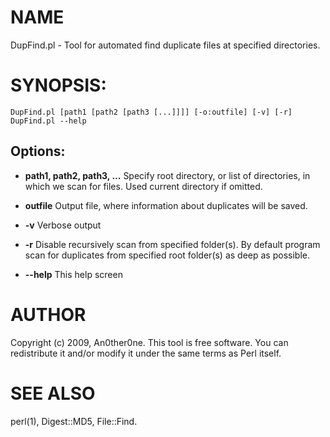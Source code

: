 # NAME
DupFind.pl - Tool for automated find duplicate files at specified directories.

# SYNOPSIS:
    DupFind.pl [path1 [path2 [path3 [...]]]] [-o:outfile] [-v] [-r]
    DupFind.pl --help

## Options:
* __path1, path2, path3, ...__
        Specify root directory, or list of directories, in which we scan for
        files. Used current directory if omitted.

* __outfile__
        Output file, where information about duplicates will be saved.

* __-v__  Verbose output

* __-r__  Disable recursively scan from specified folder(s). By default
        program scan for duplicates from specified root folder(s) as deep as
        possible.

* __--help__
        This help screen

# AUTHOR
Copyright (c) 2009, An0ther0ne. This tool is free software. You can redistribute it and/or modify it under the same terms as Perl itself.

# SEE ALSO
perl(1), Digest::MD5, File::Find.

